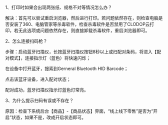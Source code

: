 1、打印时如果会出现两张纸、规格不对等情况怎么办？

解决：首先可以尝试重启浏览器，然后进行打印。若问题依然存在，则检查电脑是否安装了360、电脑管家等杀毒软件，检查杀毒软件是否禁用了CLODOP云打印，若无此选项或问题依然存在，则直接卸载杀毒软件，重启浏览器即可。

2、怎么连接扫码枪？

步骤：启动蓝牙扫描仪，长按蓝牙扫描仪按钮8秒以上或扫配对条码，将进入【配对模式】，连接指示灯（蓝色）将快速闪烁；

在设备中打开蓝牙，搜索到Gerneral Bluetooth HID Barcode；

点击该蓝牙设备，进入配对状态；

配对成功，蓝牙扫描仪指示灯蓝色灯常亮。

3、为什么提示扫码有误或不存在？

原因：检查下系统后台【商品】-【商品状态】界面，“线上线下零售”是否为“开启”状态，如果不是，改成开启状态即可。



